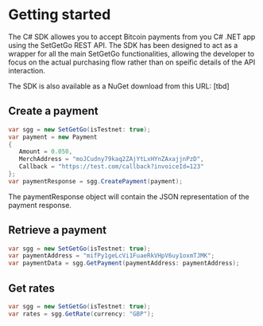 # Getting started
The C# SDK allowes you to accept Bitcoin payments from you C# .NET app using the SetGetGo REST API.
The SDK has been designed to act as a wrapper for all the main SetGetGo functionalities, 
allowing the developer to focus on the actual purchasing flow rather than on speific details of the API interaction.

The SDK is also available as a NuGet download from this URL:  [tbd]

## Create a payment

```csharp
var sgg = new SetGetGo(isTestnet: true);
var payment = new Payment
{
   Amount = 0.050, 
   MerchAddress = "moJCudny79kaq2ZAjYtLxHYnZAxajjnPzD", 
   Callback = "https://test.com/callback?invoiceId=123"  
};
var paymentResponse = sgg.CreatePayment(payment);
```

The paymentResponse object will contain the JSON representation of the payment response. 

## Retrieve a payment
```csharp
var sgg = new SetGetGo(isTestnet: true);
var paymentAddress = "mifPy1geLcVi1FuaeRkVHpV6uy1oxmTJMK";
var paymentData = sgg.GetPayment(paymentAddress: paymentAddress);
```

## Get rates
```csharp
var sgg = new SetGetGo(isTestnet: true); 
var rates = sgg.GetRate(currency: "GBP");
```
